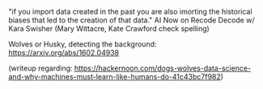 "if you import data created in the past you are also imorting the historical biases that led to the creation of that data." AI Now on Recode Decode w/ Kara Swisher (Mary Wittacre, Kate Crawford check spelling)

Wolves or Husky, detecting the background: https://arxiv.org/abs/1602.04938

(writeup regarding: https://hackernoon.com/dogs-wolves-data-science-and-why-machines-must-learn-like-humans-do-41c43bc7f982)
